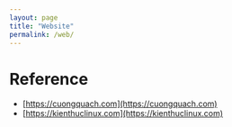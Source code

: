 ```yaml
---
layout: page
title: "Website"
permalink: /web/
---
```


# Reference

* [https://cuongquach.com](https://cuongquach.com)
* [https://kienthuclinux.com](https://kienthuclinux.com)